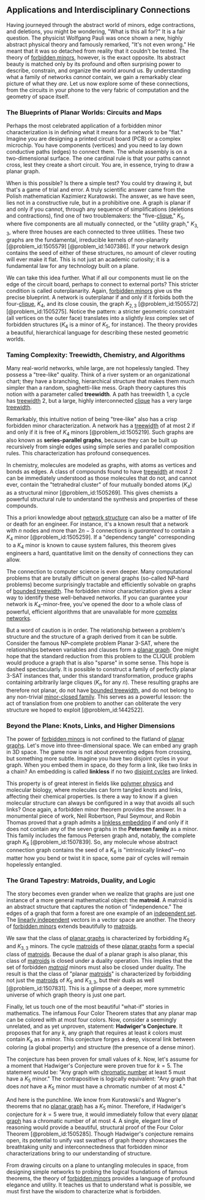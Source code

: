 ## Applications and Interdisciplinary Connections

Having journeyed through the abstract world of minors, edge contractions, and deletions, you might be wondering, "What is this all for?" It is a fair question. The physicist Wolfgang Pauli was once shown a new, highly abstract physical theory and famously remarked, "It's not even wrong." He meant that it was so detached from reality that it couldn't be tested. The theory of [forbidden minors](@article_id:274417), however, is the exact opposite. Its abstract beauty is matched only by its profound and often surprising power to describe, constrain, and organize the world around us. By understanding what a family of networks *cannot* contain, we gain a remarkably clear picture of what they *are*. Let us now explore some of these connections, from the circuits in your phone to the very fabric of computation and the geometry of space itself.

### The Blueprints of Planar Worlds: Circuits and Maps

Perhaps the most celebrated application of a forbidden minor characterization is in defining what it means for a network to be "flat." Imagine you are designing a printed circuit board (PCB) or a complex microchip. You have components (vertices) and you need to lay down conductive paths (edges) to connect them. The whole assembly is on a two-dimensional surface. The one cardinal rule is that your paths cannot cross, lest they create a short circuit. You are, in essence, trying to draw a planar graph.

When is this possible? Is there a simple test? You could try drawing it, but that's a game of trial and error. A truly scientific answer came from the Polish mathematician Kazimierz Kuratowski. The answer, as we have seen, lies not in a constructive rule, but in a prohibitive one. A graph is planar if and only if you cannot, through any sequence of simplifications (deletions and contractions), find one of two troublemakers: the "five-[clique](@article_id:275496)," $K_5$, where five components are all mutually connected, or the "utility graph," $K_{3,3}$, where three houses are each connected to three utilities. These two graphs are the fundamental, irreducible kernels of non-planarity [@problem_id:1505579] [@problem_id:1407386]. If your network design contains the seed of either of these structures, no amount of clever routing will ever make it flat. This is not just an academic curiosity; it is a fundamental law for any technology built on a plane.

We can take this idea further. What if all our components must lie on the edge of the circuit board, perhaps to connect to external ports? This stricter condition is called outerplanarity. Again, [forbidden minors](@article_id:274417) give us the precise blueprint. A network is outerplanar if and only if it forbids both the four-[clique](@article_id:275496), $K_4$, and its close cousin, the graph $K_{2,3}$ [@problem_id:1505572] [@problem_id:1505275]. Notice the pattern: a stricter geometric constraint (all vertices on the outer face) translates into a slightly *less* complex set of forbidden structures ($K_4$ is a minor of $K_5$, for instance). The theory provides a beautiful, hierarchical language for describing these nested geometric worlds.

### Taming Complexity: Treewidth, Chemistry, and Algorithms

Many real-world networks, while large, are not hopelessly tangled. They possess a "tree-like" quality. Think of a river system or an organizational chart; they have a branching, hierarchical structure that makes them much simpler than a random, spaghetti-like mess. Graph theory captures this notion with a parameter called **treewidth**. A path has treewidth 1, a cycle has [treewidth](@article_id:263410) 2, but a large, highly interconnected [clique](@article_id:275496) has a very large [treewidth](@article_id:263410).

Remarkably, this intuitive notion of being "tree-like" also has a crisp forbidden minor characterization. A network has a [treewidth](@article_id:263410) of at most 2 if and only if it is free of $K_4$ minors [@problem_id:1505219]. Such graphs are also known as **series-parallel graphs**, because they can be built up recursively from single edges using simple series and parallel composition rules. This characterization has profound consequences.

In chemistry, molecules are modeled as graphs, with atoms as vertices and bonds as edges. A class of compounds found to have [treewidth](@article_id:263410) at most 2 can be immediately understood as those molecules that do not, and cannot ever, contain the "tetrahedral cluster" of four mutually bonded atoms ($K_4$) as a structural minor [@problem_id:1505269]. This gives chemists a powerful structural rule to understand the synthesis and properties of these compounds.

This a priori knowledge about [network structure](@article_id:265179) can also be a matter of life or death for an engineer. For instance, it's a known result that a network with $n$ nodes and more than $2n-3$ connections is *guaranteed* to contain a $K_4$ minor [@problem_id:1505259]. If a "dependency tangle" corresponding to a $K_4$ minor is known to cause system failures, this theorem gives engineers a hard, quantitative limit on the density of connections they can allow.

The connection to computer science is even deeper. Many computational problems that are brutally difficult on general graphs (so-called NP-hard problems) become surprisingly tractable and efficiently solvable on graphs of [bounded treewidth](@article_id:264672). The forbidden minor characterization gives a clear way to identify these well-behaved networks. If you can guarantee your network is $K_4$-minor-free, you've opened the door to a whole class of powerful, efficient algorithms that are unavailable for more [complex networks](@article_id:261201).

But a word of caution is in order. The relationship between a problem's structure and the structure of a graph derived from it can be subtle. Consider the famous NP-complete problem Planar 3-SAT, where the relationships between variables and clauses form a [planar graph](@article_id:269143). One might hope that the standard reduction from this problem to the CLIQUE problem would produce a graph that is also "sparse" in some sense. This hope is dashed spectacularly. It is possible to construct a family of perfectly planar 3-SAT instances that, under this standard transformation, produce graphs containing arbitrarily large cliques ($K_n$ for any $n$). These resulting graphs are therefore not planar, do not have [bounded treewidth](@article_id:264672), and do not belong to any non-trivial [minor-closed family](@article_id:265999). This serves as a powerful lesson: the act of translation from one problem to another can obliterate the very structure we hoped to exploit [@problem_id:1442522].

### Beyond the Plane: Knots, Links, and Higher Dimensions

The power of [forbidden minors](@article_id:274417) is not confined to the flatland of [planar graphs](@article_id:268416). Let's move into three-dimensional space. We can embed any graph in 3D space. The game now is not about preventing edges from crossing, but something more subtle. Imagine you have two disjoint cycles in your graph. When you embed them in space, do they form a link, like two links in a chain? An embedding is called **linkless** if no two [disjoint cycles](@article_id:139513) are linked.

This property is of great interest in fields like [polymer physics](@article_id:144836) and molecular biology, where molecules can form tangled knots and links, affecting their chemical properties. Is there a way to know if a given molecular structure can always be configured in a way that avoids all such links? Once again, a forbidden minor theorem provides the answer. In a monumental piece of work, Neil Robertson, Paul Seymour, and Robin Thomas proved that a graph admits a [linkless embedding](@article_id:275700) if and only if it does not contain any of the seven graphs in the **Petersen family** as a minor. This family includes the famous Petersen graph and, notably, the complete graph $K_6$ [@problem_id:1507839]. So, any molecule whose abstract connection graph contains the seed of a $K_6$ is "intrinsically linked"—no matter how you bend or twist it in space, some pair of cycles will remain hopelessly entangled.

### The Grand Tapestry: Matroids, Duality, and Logic

The story becomes even grander when we realize that graphs are just one instance of a more general mathematical object: the **matroid**. A matroid is an abstract structure that captures the notion of "independence." The edges of a graph that form a forest are one example of an [independent set](@article_id:264572). The [linearly independent](@article_id:147713) vectors in a vector space are another. The theory of [forbidden minors](@article_id:274417) extends beautifully to [matroids](@article_id:272628).

We saw that the class of [planar graphs](@article_id:268416) is characterized by forbidding $K_5$ and $K_{3,3}$ minors. The cycle [matroids](@article_id:272628) of these [planar graphs](@article_id:268416) form a special class of [matroids](@article_id:272628). Because the dual of a planar graph is also planar, this class of [matroids](@article_id:272628) is closed under a duality operation. This implies that the set of forbidden *[matroid](@article_id:269954)* minors must also be closed under duality. The result is that the class of "planar [matroids](@article_id:272628)" is characterized by forbidding not just the [matroids](@article_id:272628) of $K_5$ and $K_{3,3}$, but their duals as well [@problem_id:1507831]. This is a glimpse of a deeper, more symmetric universe of which graph theory is just one part.

Finally, let us touch one of the most beautiful "what-if" stories in mathematics. The infamous Four Color Theorem states that any planar map can be colored with at most four colors. Now, consider a seemingly unrelated, and as yet unproven, statement: **Hadwiger's Conjecture**. It proposes that for any $k$, any graph that requires at least $k$ colors must contain $K_k$ as a minor. This conjecture forges a deep, visceral link between coloring (a global property) and structure (the presence of a dense minor).

The conjecture has been proven for small values of $k$. Now, let's assume for a moment that Hadwiger's Conjecture were proven true for $k=5$. The statement would be: "Any graph with [chromatic number](@article_id:273579) at least 5 must have a $K_5$ minor." The contrapositive is logically equivalent: "Any graph that does *not* have a $K_5$ minor must have a chromatic number of at most 4."

And here is the punchline. We know from Kuratowski's and Wagner's theorems that no [planar graph](@article_id:269143) has a $K_5$ minor. Therefore, if Hadwiger's conjecture for $k=5$ were true, it would immediately follow that every [planar graph](@article_id:269143) has a chromatic number of at most 4. A single, elegant line of reasoning would provide a beautiful, structural proof of the Four Color Theorem [@problem_id:1505285]. Though Hadwiger's conjecture remains open, its potential to unify vast swathes of graph theory showcases the breathtaking unity and interconnectedness that forbidden minor characterizations bring to our understanding of structure.

From drawing circuits on a plane to untangling molecules in space, from designing simple networks to probing the logical foundations of famous theorems, the theory of [forbidden minors](@article_id:274417) provides a language of profound elegance and utility. It teaches us that to understand what is possible, we must first have the wisdom to characterize what is forbidden.